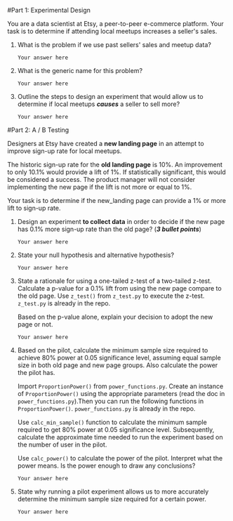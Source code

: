 #Part 1: Experimental Design

You are a data scientist at Etsy, a peer-to-peer e-commerce platform.
Your task is to determine if attending local meetups increases a seller's sales.

1. What is the problem if we use past sellers' sales and meetup data?

   ``Your answer here``

2. What is the generic name for this problem?

   ``Your answer here``

3. Outline the steps to design an experiment that would allow us to
determine if local meetups _**causes**_ a seller to sell more?

   ``Your answer here``


#Part 2: A / B Testing

Designers at Etsy have created a **new landing page** in an attempt to
improve sign-up rate for local meetups.

The historic sign-up rate for the **old landing page** is 10%.
An improvement to only 10.1% would provide a lift of 1%.
If statistically significant, this would be considered a success.
The product manager will not consider implementing the new page if
the lift is not more or equal to 1%.

Your task is to determine if the new_landing page can provide a 1% or more
lift to sign-up rate.


1. Design an experiment **to collect data** in order to decide if the new page
   has 0.1% more sign-up rate than the old page? (**_3 bullet points_**)

   ``Your answer here``



2. State your null hypothesis and alternative hypothesis?

   ``Your answer here``



4. State a rationale for using a one-tailed z-test of a two-tailed z-test.
   Calculate a p-value for a 0.1% lift from using the new page compare to the
   old page. Use ``z_test()``  from ``z_test.py`` to execute the z-test.
   ``z_test.py`` is already in the repo.

   Based on the p-value alone, explain your decision to adopt the
   new page or not.

   ``Your answer here``



5. Based on the pilot, calculate the minimum sample size required to achieve
   80% power at 0.05 significance level, assuming equal sample size in both
   old page and new page groups. Also calculate the power the pilot has.

   Import ``ProportionPower()`` from ``power_functions.py``. Create an
   instance of ``ProportionPower()`` using the appropriate parameters (read
   the doc in ``power_functions.py``).Then you can run the following functions
   in ``ProportionPower()``. ``power_functions.py`` is already in the
   repo.

   Use ``calc_min_sample()`` function to calculate the minimum sample required
   to get 80% power at 0.05 significance level. Subsequently, calculate the
   approximate time needed to run the experiment based on the number of user
   in the pilot.

   Use ``calc_power()`` to calculate the power of the pilot. Interpret what the
   power means. Is the power enough to draw any conclusions?

   ``Your answer here``



6. State why running a pilot experiment allows us to more accurately
   determine the minimum sample size required for a certain power.

   ``Your answer here``
